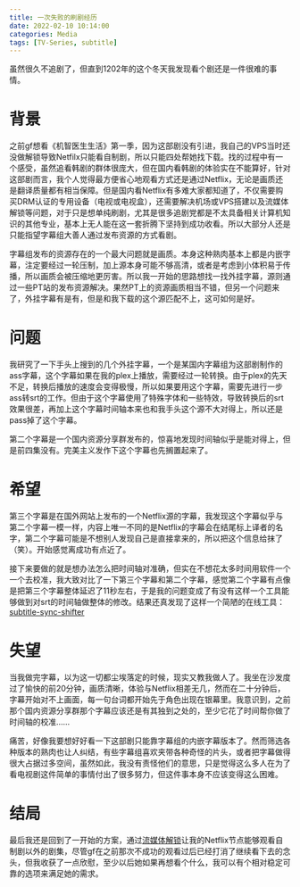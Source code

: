 ```yaml
---
title: 一次失败的刷剧经历
date: 2022-02-10 10:14:00
categories: Media
tags: [TV-Series, subtitle]
---
```


虽然很久不追剧了，但直到1202年的这个冬天我发现看个剧还是一件很难的事情。
<!-- more -->
# 背景
之前gf想看《机智医生生活》第一季，因为这部剧没有引进，我自己的VPS当时还没做解锁导致Netfilx只能看自制剧，所以只能四处帮她找下载。找的过程中有一个感受，虽然追看韩剧的群体很庞大，但在国内看韩剧的体验实在不能算好，针对这部剧而言，我个人觉得最方便省心地观看方式还是通过Netflix，无论是画质还是翻译质量都有相当保障。但是国内看Netflix有多难大家都知道了，不仅需要购买DRM认证的专用设备（电视或电视盒），还需要解决机场或VPS搭建以及流媒体解锁等问题，对于只是想单纯刷剧，尤其是很多追剧党都是不太具备相关计算机知识的其他专业，基本上无人能在这一套折腾下坚持到成功收看。所以大部分人还是只能指望字幕组大善人通过发布资源的方式看剧。

字幕组发布的资源存在的一个最大问题就是画质。本身这种熟肉基本上都是内嵌字幕，注定要经过一轮压制，加上源本身可能不够高清，或者是考虑到小体积易于传播，所以画质会被压缩地更厉害。所以我一开始的思路想找一找外挂字幕，源则通过一些PT站的发布资源解决。果然PT上的资源画质相当不错，但另一个问题来了，外挂字幕有是有，但是和我下载的这个源匹配不上，这可如何是好。

# 问题
我研究了一下手头上搜到的几个外挂字幕，一个是某国内字幕组为这部剧制作的ass字幕，这个字幕如果在我的plex上播放，需要经过一轮转换。由于plex的先天不足，转换后播放的速度会变得极慢，所以如果要用这个字幕，需要先进行一步ass转srt的工作。但由于这个字幕使用了特殊字体和一些特效，导致转换后的srt效果很差，再加上这个字幕时间轴本来也和我手头这个源不大对得上，所以还是pass掉了这个字幕。

第二个字幕是一个国内资源分享群发布的，惊喜地发现时间轴似乎是能对得上，但是前四集没有。完美主义发作下这个字幕也先搁置起来了。

# 希望

第三个字幕是在国外网站上发布的一个Netflix源的字幕，我发现这个字幕似乎与第二个字幕一模一样，内容上唯一不同的是Netflix的字幕会在结尾标上译者的名字，第二个字幕可能是不想别人发现自己是直接拿来的，所以把这个信息给抹了（笑）。开始感觉离成功有点近了。

接下来要做的就是想办法怎么把时间轴对准确，但实在不想花太多时间用软件一个一个去校准，我大致对比了一下第三个字幕和第二个字幕，感觉第二个字幕有点像是把第三个字幕整体延迟了11秒左右，于是我的问题变成了有没有这样一个工具能够做到对srt的时间轴做整体的修改。结果还真发现了这样一个简陋的在线工具：[subtitle-sync-shifter](https://subtitletools.com/subtitle-sync-shifter)

# 失望
当我做完字幕，以为这一切都尘埃落定的时候，现实又教我做人了。我坐在沙发度过了愉快的前20分钟，画质清晰，体验与Netflix相差无几，然而在二十分钟后，字幕开始对不上画面，每一句台词都开始先于角色出现在银幕里。我意识到，之前那个国内资源分享群那个字幕应该还是有其独到之处的，至少它花了时间帮你做了时间轴的校准……

痛苦，好像我要想好好看一下这部剧只能靠字幕组的内嵌字幕版本了。然而筛选各种版本的熟肉也让人纠结，有些字幕组喜欢夹带各种奇怪的片头，或者把字幕做得很大占据过多空间，虽然如此，我没有责怪他们的意思，只是觉得这么多人在为了看电视剧这件简单的事情付出了很多努力，但这件事本身不应该变得这么困难。

# 结局

最后我还是回到了一开始的方案，通过[流媒体解锁](https://mykonakona.github.io/2022/11/14/install-warp-on-hostdare-vps/)让我的Netflix节点能够观看自制剧以外的剧集，尽管gf在之前那次不成功的观看过后已经打消了继续看下去的念头，但我收获了一点欣慰，至少以后她如果再想看个什么，我可以有个相对稳定可靠的选项来满足她的需求。




